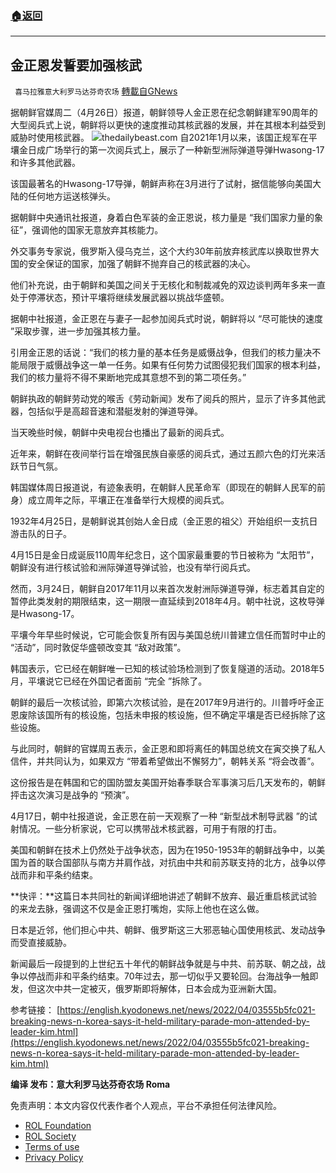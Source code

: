 ###  [:house:返回](README.md)
---


## 金正恩发誓要加强核武
` 喜马拉雅意大利罗马达芬奇农场` [轉載自GNews](https://gnews.org/zh-hans/2418853/)

据朝鲜官媒周二（4月26日）报道，朝鲜领导人金正恩在纪念朝鲜建军90周年的大型阅兵式上说，朝鲜将以更快的速度推动其核武器的发展，并在其根本利益受到威胁时使用核武器。
 ![](https://assets.gnews.org/wp-content/uploads/2022/04/N-3.jpg)thedailybeast.com 
自2021年1月以来，该国正规军在平壤金日成广场举行的第一次阅兵式上，展示了一种新型洲际弹道导弹Hwasong-17和许多其他武器。
 
该国最著名的Hwasong-17导弹，朝鲜声称在3月进行了试射，据信能够向美国大陆的任何地方运送核弹头。
 
据朝鲜中央通讯社报道，身着白色军装的金正恩说，核力量是 “我们国家力量的象征”，强调他的国家无意放弃其核能力。
 
外交事务专家说，俄罗斯入侵乌克兰，这个大约30年前放弃核武库以换取世界大国的安全保证的国家，加强了朝鲜不抛弃自己的核武器的决心。
 
他们补充说，由于朝鲜和美国之间关于无核化和制裁减免的双边谈判两年多来一直处于停滞状态，预计平壤将继续发展武器以挑战华盛顿。
 
据朝中社报道，金正恩在与妻子一起参加阅兵式时说，朝鲜将以 “尽可能快的速度 ”采取步骤，进一步加强其核力量。
 
引用金正恩的话说：“我们的核力量的基本任务是威慑战争，但我们的核力量决不能局限于威慑战争这一单一任务。如果有任何势力试图侵犯我们国家的根本利益，我们的核力量将不得不果断地完成其意想不到的第二项任务。”
 
朝鲜执政的朝鲜劳动党的喉舌《劳动新闻》发布了阅兵的照片，显示了许多其他武器，包括似乎是高超音速和潜艇发射的弹道导弹。
 
当天晚些时候，朝鲜中央电视台也播出了最新的阅兵式。
 
近年来，朝鲜在夜间举行旨在增强民族自豪感的阅兵式，通过五颜六色的灯光来活跃节日气氛。
 
韩国媒体周日报道说，有迹象表明，在朝鲜人民革命军（即现在的朝鲜人民军的前身）成立周年之际，平壤正在准备举行大规模的阅兵式。
 
1932年4月25日，是朝鲜说其创始人金日成（金正恩的祖父）开始组织一支抗日游击队的日子。
 
4月15日是金日成诞辰110周年纪念日，这个国家最重要的节日被称为 “太阳节”，朝鲜没有进行核试验和洲际弹道导弹试验，也没有举行阅兵式。
 
然而，3月24日，朝鲜自2017年11月以来首次发射洲际弹道导弹，标志着其自定的暂停此类发射的期限结束，这一期限一直延续到2018年4月。朝中社说，这枚导弹是Hwasong-17。
 
平壤今年早些时候说，它可能会恢复所有因与美国总统川普建立信任而暂时中止的 “活动”，同时敦促华盛顿改变其 “敌对政策”。
 
韩国表示，它已经在朝鲜唯一已知的核试验场检测到了恢复隧道的活动。2018年5月，平壤说它已经在外国记者面前 “完全 ”拆除了。
 
朝鲜的最后一次核试验，即第六次核试验，是在2017年9月进行的。川普呼吁金正恩废除该国所有的核设施，包括未申报的核设施，但不确定平壤是否已经拆除了这些设施。
 
与此同时，朝鲜的官媒周五表示，金正恩和即将离任的韩国总统文在寅交换了私人信件，并共同认为，如果双方 “带着希望做出不懈努力”，朝韩关系 “将会改善”。
 
这份报告是在韩国和它的国防盟友美国开始春季联合军事演习后几天发布的，朝鲜抨击这次演习是战争的 “预演”。
 
4月17日，朝中社报道说，金正恩在前一天观察了一种 “新型战术制导武器 ”的试射情况。一些分析家说，它可以携带战术核武器，可用于有限的打击。
 
美国和朝鲜在技术上仍然处于战争状态，因为在1950-1953年的朝鲜战争中，以美国为首的联合国部队与南方并肩作战，对抗由中共和前苏联支持的北方，战争以停战而非和平条约结束。
 
**快评：**这篇日本共同社的新闻详细地讲述了朝鲜不放弃、最近重启核武试验的来龙去脉，强调这不仅是金正恩打嘴炮，实际上他也在这么做。
 
日本是近邻，他们担心中共、朝鲜、俄罗斯这三大邪恶轴心国使用核武、发动战争而受直接威胁。
 
新闻最后一段提到的上世纪五十年代的朝鲜战争就是与中共、前苏联、朝之战，战争以停战而非和平条约结束。70年过去，那一切似乎又要轮回。台海战争一触即发，但这次中共一定被灭，俄罗斯即将解体，日本会成为亚洲新大国。
 
参考链接：
[https://english.kyodonews.net/news/2022/04/03555b5fc021-breaking-news-n-korea-says-it-held-military-parade-mon-attended-by-leader-kim.html](https://english.kyodonews.net/news/2022/04/03555b5fc021-breaking-news-n-korea-says-it-held-military-parade-mon-attended-by-leader-kim.html)
 
**编译 发布：意大利罗马达芬奇农场 Roma**

免责声明：本文内容仅代表作者个人观点，平台不承担任何法律风险。
  
- [ROL Foundation](https://rolfoundation.org/)
- [ROL Society](https://rolsociety.org/)
- [Terms of use](https://gnews.org/terms-of-use-3/)
- [Privacy Policy](https://gnews.org/privacy-policy/)
